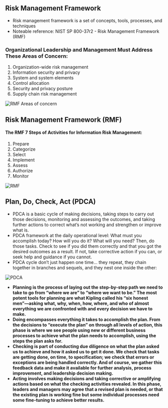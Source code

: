 ## Risk Management Framework
- Risk management framework is a set of concepts, tools, processes, and techniques
- Noteable reference: NIST SP 800-37r2 - Risk Management Framework (RMF)

### Organizational Leadership and Management Must Address These Areas of Concern:
1. Organization-wide risk management
2. Information security and privacy
3. System and system elements
4. Control allocation
5. Security and privacy posture
6. Supply chain risk management

![RMF Areas of concern](https://user-images.githubusercontent.com/111991325/211717187-3df9d618-a5e9-4c05-9ae4-d260e0cf62c7.jpg)

## Risk Management Framework  (RMF)
#### The RMF 7 Steps of Activities for Information Risk Management:
1. Prepare
2. Categorize
3. Select
4. Implement
5. Assess
6. Authorize
7. Monitor

![RMF](https://user-images.githubusercontent.com/111991325/211717831-6429db70-994f-4d4d-b78f-91658cd46217.jpg)

## Plan, Do, Check, Act (PDCA)
- PDCA is a basic cycle of making decisions, taking steps to carry out those decisions, monitoring and assessing the outcomes, and taking further actions to correct what’s not working and strengthen or improve what is.
- PDCA framework at the daily operational level: What must you accomplish today? How will you do it? What will you need? Then, do those tasks. Check to see if you did them correctly and that you got the desired outcomes as a result. If not, take corrective action if you can, or seek help and guidance if you cannot.
- PDCA cycle don’t just happen one time... they repeat, they chain together in branches and sequels, and they nest one inside the other: 

![PDCA](https://user-images.githubusercontent.com/111991325/211718449-a84639dd-668d-44de-925d-1335f6c55a27.jpg)

- <b>Planning<b/> is the process of laying out the step-by-step path we need to take to go from “where we are” to “where we want to be.” The most potent tools for planning are what Kipling called his “six honest men”—asking what, why, when, how, where, and who of almost everything we are confronted with and every decision we have to make.
- <b>Doing<b/> encompasses everything it takes to accomplish the plan. From the decisions to “execute the plan” on through all levels of action, this phase is where we see people using new or different business processes to achieve what the plan needs to accomplish, using the steps the plan asks for.
- <b>Checking<b/> is part of conducting due diligence on what the plan asked us to achieve and how it asked us to get it done. We check that tasks are getting done, on time, to specification; we check that errors or exceptions are being handled correctly. And of course, we gather this feedback data and make it available for further analysis, process improvement, and leadership decision making.
- <b>Acting<b/> involves making decisions and taking corrective or amplifying actions based on what the checking activities revealed. In this phase, leaders and managers may agree that a revised plan is needed, or that the existing plan is working fine but some individual processes need some fine-tuning to achieve better results.
  
